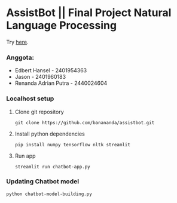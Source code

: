 # AssistBot || Final Project Natural Language Processing
Try [here](https://share.streamlit.io/banananda/assistbot/dev-streamlit/chatbot-app.py).

### Anggota:
- Edbert Hansel - 2401954363
- Jason - 2401960183
- Renanda Adrian Putra - 2440024604

### Localhost setup
1. Clone git repository
   ```
   git clone https://github.com/banananda/assistbot.git
   ```
2. Install python dependencies
   ```
   pip install numpy tensorflow nltk streamlit
   ```
3. Run app
   ```
   streamlit run chatbot-app.py
   ```

### Updating Chatbot model
   ```
   python chatbot-model-building.py
   ```
